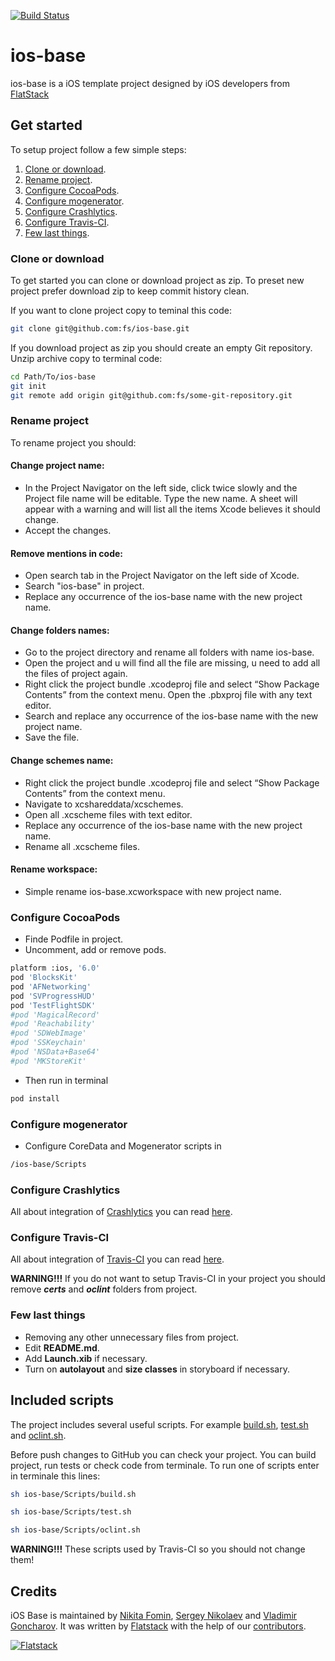 [![Build Status](https://api.travis-ci.org/fs/ios-base.svg?branch=master)](https://travis-ci.org/fs/ios-base)

# ios-base

ios-base is a iOS template project designed by iOS developers from [FlatStack](http://www.flatstack.com/)


## Get started

To setup project follow a few simple steps:
 1. [Clone or download](#clone-or-download).
 2. [Rename project](#rename-project).
 3. [Configure CocoaPods](#configure-cocoapods).
 4. [Configure mogenerator](#configure-mogenerator).
 5. [Configure Crashlytics](#configure-crashlytics).
 6. [Configure Travis-CI](#configure-travis-ci).
 7. [Few last things](#few-last-things).

### Clone or download

To get started you can clone or download project as zip. To preset new project prefer download zip to keep commit history clean.

If you want to clone project copy to teminal this code:
```sh
git clone git@github.com:fs/ios-base.git
```

If you download project as zip you should create an empty Git repository. Unzip archive copy to terminal code:
```sh
cd Path/To/ios-base
git init
git remote add origin git@github.com:fs/some-git-repository.git
```
### Rename project
To rename project you should:

#### Change project name:
* In the Project Navigator on the left side, click twice slowly and the Project file name will be editable. Type the new name. A sheet will appear with a warning and will list all the items Xcode believes it should change.
* Accept the changes.

#### Remove mentions in code:
* Open search tab in the Project Navigator on the left side of Xcode.
* Search "ios-base" in project.
* Replace any occurrence of the ios-base name with the new project name.

#### Change folders names:
* Go to the project directory and rename all folders with name ios-base.
* Open the project and u will find all the file are missing, u need to add all the files of project again.
* Right click the project bundle .xcodeproj file and select “Show Package Contents” from the context menu. Open the .pbxproj file with any text editor.
* Search and replace any occurrence of the ios-base name with the new project name.
* Save the file.

#### Change schemes name:
* Right click the project bundle .xcodeproj file and select “Show Package Contents” from the context menu.
* Navigate to xcshareddata/xcschemes.
* Open all .xcscheme files with text editor.
* Replace any occurrence of the ios-base name with the new project name.
* Rename all .xcscheme files.

#### Rename workspace:
* Simple rename ios-base.xcworkspace with new project name.

### Configure CocoaPods
* Finde Podfile in project.
* Uncomment, add or remove pods.

```sh
platform :ios, '6.0'
pod 'BlocksKit'
pod 'AFNetworking'
pod 'SVProgressHUD'
pod 'TestFlightSDK'
#pod 'MagicalRecord'
#pod 'Reachability'
#pod 'SDWebImage'
#pod 'SSKeychain'
#pod 'NSData+Base64'
#pod 'MKStoreKit'
```

* Then run in terminal

```sh
pod install
```

### Configure mogenerator
* Configure CoreData and Mogenerator scripts in

```sh
/ios-base/Scripts 
```

### Configure Crashlytics
All about integration of [Crashlytics](http://try.crashlytics.com/) you can read [here](https://github.com/fs/guides/tree/master/services-and-tools/crashlytics).

### Configure Travis-CI
All about integration of [Travis-CI](https://travis-ci.org/) you can read [here](https://github.com/fs/guides/tree/master/services-and-tools/travis-ci).

**WARNING!!!** If you do not want to setup Travis-CI in your project you should remove ***certs*** and ***oclint*** folders from project.

### Few last things

* Removing any other unnecessary files from project.
* Edit **README.md**.
* Add **Launch.xib** if necessary.
* Turn on **autolayout** and **size classes** in storyboard if necessary.

## Included scripts

The project includes several useful scripts. For example [build.sh](https://github.com/fs/ios-base/blob/master/ios-base/Scripts/build.sh), [test.sh](https://github.com/fs/ios-base/blob/master/ios-base/Scripts/test.sh) and [oclint.sh](https://github.com/fs/ios-base/blob/master/ios-base/Scripts/oclint.sh).

Before push changes to GitHub you can check your project. You can build project, run tests or check code from terminale. To run one of scripts enter in terminale this lines:
```sh
sh ios-base/Scripts/build.sh 
```
```sh
sh ios-base/Scripts/test.sh 
```
```sh
sh ios-base/Scripts/oclint.sh 
```

**WARNING!!!** These scripts used by Travis-CI so you should not change them!

## Credits

iOS Base is maintained by [Nikita Fomin](http://github.com/nikitafomin), [Sergey Nikolaev](https://github.com/NikolaevSergey) and [Vladimir Goncharov](https://github.com/VladimirGoncharov).
It was written by [Flatstack](http://www.flatstack.com) with the help of our
[contributors](http://github.com/fs/ios-base/contributors).


[![Flatstack](https://avatars0.githubusercontent.com/u/15136?v=2&s=200)](http://www.flatstack.com)
